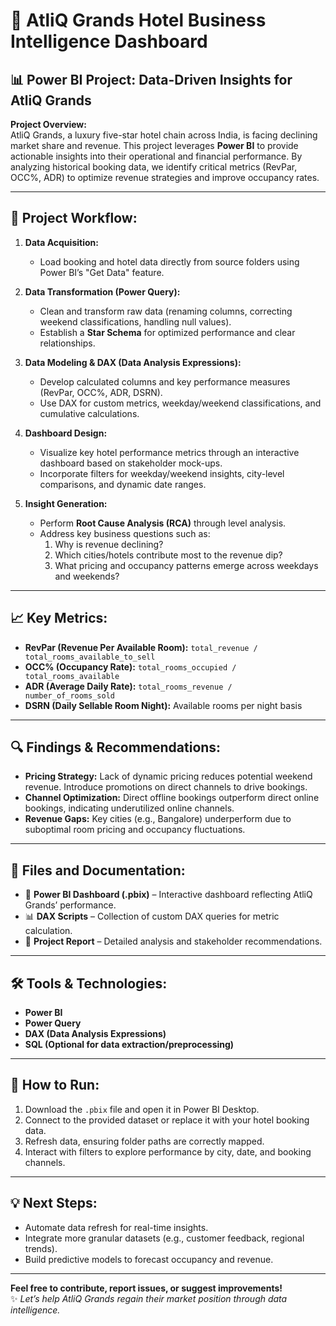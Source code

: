 # 🏨 AtliQ Grands Hotel Business Intelligence Dashboard

## 📊 Power BI Project: Data-Driven Insights for AtliQ Grands  
**Project Overview:**  
AtliQ Grands, a luxury five-star hotel chain across India, is facing declining market share and revenue. This project leverages **Power BI** to provide actionable insights into their operational and financial performance. By analyzing historical booking data, we identify critical metrics (RevPar, OCC%, ADR) to optimize revenue strategies and improve occupancy rates.  

---

## 🚀 Project Workflow:  
1. **Data Acquisition:**  
   - Load booking and hotel data directly from source folders using Power BI’s "Get Data" feature.  

2. **Data Transformation (Power Query):**  
   - Clean and transform raw data (renaming columns, correcting weekend classifications, handling null values).  
   - Establish a **Star Schema** for optimized performance and clear relationships.  

3. **Data Modeling & DAX (Data Analysis Expressions):**  
   - Develop calculated columns and key performance measures (RevPar, OCC%, ADR, DSRN).  
   - Use DAX for custom metrics, weekday/weekend classifications, and cumulative calculations.  

4. **Dashboard Design:**  
   - Visualize key hotel performance metrics through an interactive dashboard based on stakeholder mock-ups.  
   - Incorporate filters for weekday/weekend insights, city-level comparisons, and dynamic date ranges.  

5. **Insight Generation:**  
   - Perform **Root Cause Analysis (RCA)** through level analysis.  
   - Address key business questions such as:   
     1. Why is revenue declining?  
     2. Which cities/hotels contribute most to the revenue dip?  
     3. What pricing and occupancy patterns emerge across weekdays and weekends?  

---

## 📈 Key Metrics:  
- **RevPar (Revenue Per Available Room):** `total_revenue / total_rooms_available_to_sell`  
- **OCC% (Occupancy Rate):** `total_rooms_occupied / total_rooms_available`  
- **ADR (Average Daily Rate):** `total_rooms_revenue / number_of_rooms_sold`  
- **DSRN (Daily Sellable Room Night):** Available rooms per night basis  

---

## 🔍 Findings & Recommendations:  
- **Pricing Strategy:** Lack of dynamic pricing reduces potential weekend revenue. Introduce promotions on direct channels to drive bookings.  
- **Channel Optimization:** Direct offline bookings outperform direct online bookings, indicating underutilized online channels.  
- **Revenue Gaps:** Key cities (e.g., Bangalore) underperform due to suboptimal room pricing and occupancy fluctuations.  

---

## 📂 Files and Documentation:  
- 📄 **Power BI Dashboard (.pbix)** – Interactive dashboard reflecting AtliQ Grands’ performance.  
- 📊 **DAX Scripts** – Collection of custom DAX queries for metric calculation.  
- 📘 **Project Report** – Detailed analysis and stakeholder recommendations.  

---

## 🛠️ Tools & Technologies:  
- **Power BI**  
- **Power Query**  
- **DAX (Data Analysis Expressions)**  
- **SQL (Optional for data extraction/preprocessing)**  

---

## 🔗 How to Run:  
1. Download the `.pbix` file and open it in Power BI Desktop.  
2. Connect to the provided dataset or replace it with your hotel booking data.  
3. Refresh data, ensuring folder paths are correctly mapped.  
4. Interact with filters to explore performance by city, date, and booking channels.  

---

## 💡 Next Steps:  
- Automate data refresh for real-time insights.  
- Integrate more granular datasets (e.g., customer feedback, regional trends).  
- Build predictive models to forecast occupancy and revenue.  

---  
**Feel free to contribute, report issues, or suggest improvements!**  
✨ *Let’s help AtliQ Grands regain their market position through data intelligence.*
